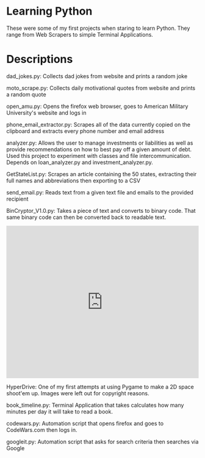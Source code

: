 # Learning Python
These were some of my first projects when staring to learn Python. They range from Web Scrapers to simple Terminal Applications.

# Descriptions

dad_jokes.py: 
              Collects dad jokes from website and prints a random joke

moto_scrape.py: 
              Collects daily motivational quotes from website and prints a random quote

open_amu.py: 
            Opens the firefox web browser, goes to American Military University's website and logs in 

phone_email_extractor.py: 
                        Scrapes all of the data currently copied on the clipboard and extracts every phone number and email address
                        
analyzer.py:
             Allows the user to manage investments or liabilities as well as provide recommendations on how to best pay off a given amount of debt. Used this project to experiment with classes and file intercommunication. Depends on loan_analyzer.py and investment_analyzer.py. 
             
GetStateList.py:
              Scrapes an article containing the 50 states, extracting their full names and abbreviations then exporting to a CSV

send_email.py:
              Reads text from a given text file and emails to the provided recipient 

BinCryptor_V1.0.py:
              Takes a piece of text and converts to binary code. That same binary code can then be converted back to readable text.
 <div>            
 <iframe height="400px" width="100%" src="https://repl.it/@UreaLaden/Binary-Encryptor?lite=true" scrolling="no" frameborder="no" allowtransparency="true" allowfullscreen="false" sandbox="allow-forms allow-pointer-lock allow-popups allow-same-origin allow-scripts allow-modals"></iframe>  
 </div>

HyperDrive:
            One of my first attempts at using Pygame to make a 2D space shoot'em up. Images were left out for copyright reasons.

book_timeline.py:
            Terminal Application that takes calculates how many minutes per day it will take to read a book.
            
codewars.py:
          Automation script that opens firefox and goes to CodeWars.com then logs in.

googleit.py:
          Automation script that asks for search criteria then searches via Google
